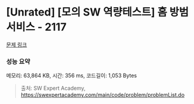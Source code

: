 # [Unrated] [모의 SW 역량테스트] 홈 방범 서비스 - 2117 

[문제 링크](https://swexpertacademy.com/main/code/problem/problemDetail.do?contestProbId=AV5V61LqAf8DFAWu) 

### 성능 요약

메모리: 63,864 KB, 시간: 356 ms, 코드길이: 1,053 Bytes



> 출처: SW Expert Academy, https://swexpertacademy.com/main/code/problem/problemList.do
